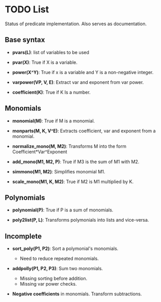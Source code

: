 # TODO List #

Status of predicate implementation. Also serves as documentation.

## Base syntax ##

 - **pvars(L)**: list of variables to be used

 - **pvar(X)**: True if X is a variable.
  
 - **power(X^Y)**: True if x is a variable and Y is a non-negative integer.
 
 - **varpower(VP, V, E)**: Extract var and exponent from var power. 

 - **coefficient(K)**: True if K Is a number.

## Monomials ##

 - **monomial(M)**: True if M is a monomial.
 
 - **monparts(M, K, V^E)**: Extracts coefficient, var and exponent from a monomial. 

 - **normalize_mono(M, M2)**: Transforms M into the form Coefficient*Var^Exponent

 - **add_mono(M1, M2, P)**: True if M3 is the sum of M1 with M2.

 - **simmono(M1, M2)**: Simplifies monomial M1.

 - **scale_mono(M1, K, M2)**: True if M2 is M1 multiplied by K.

## Polynomials ##

 - **polynomial(P)**: True if P is a sum of monomials.

 - **poly2list(P, L)**: Transforms polymonials into lists and vice-versa. 

## Incomplete ##
 
 
 
 - **sort_poly(P1, P2)**: Sort a polymonial's monomials.
    - Need to reduce repeated monomials.

 - **addpolly(P1, P2, P3)**: Sum two monomials.
    - Missing sorting before addition.
    - Missing var power checks.

 - **Negative coefficients** in monomials. Transform subtractions.
  
